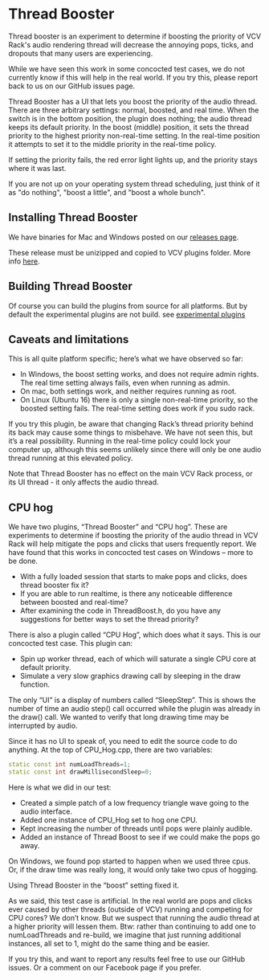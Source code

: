 # Thread Booster

Thread booster is an experiment to determine if boosting the priority of VCV Rack's audio rendering thread will decrease the annoying pops, ticks, and dropouts that many users are experiencing.

While we have seen this work in some concocted test cases, we do not currently know if this will help in the real world. If you try this, please report back to us on our GitHub issues page.

Thread Booster has a UI that lets you boost the priority of the audio thread. There are three arbitrary settings: normal, boosted, and real time. When the switch is in the bottom position, the plugin does nothing; the audio thread keeps its default priority. In the boost (middle) position, it sets the thread priority to the highest priority non-real-time setting. In the real-time position it attempts to set it to the middle priority in the real-time policy.

If setting the priority fails, the red error light lights up, and the priority stays where it was last.

If you are not up on your operating system thread scheduling, just think of it as "do nothing", "boost a little", and "boost a whole bunch".

## Installing Thread Booster

We have binaries for Mac and Windows posted on our [releases page](https://github.com/squinkylabs/SquinkyVCV/releases).

These release must be unizipped and copied to VCV plugins folder. More info [here](installing-binaries.md).

## Building Thread Booster

Of course you can build the plugins from source for all platforms. But by default the experimental plugins are not build. see [experimental plugins](experimental.md)

## Caveats and limitations

This is all quite platform specific; here’s what we have observed so far:

* In Windows, the boost setting works, and does not require admin rights. The real time setting always fails, even when running as admin.
* On mac, both settings work, and neither requires running as root.
* On Linux (Ubuntu 16) there is only a single non-real-time priority, so the boosted setting fails. The real-time setting does work if you sudo rack.

If you try this plugin, be aware that changing Rack’s thread priority behind its back may cause some things to misbehave. We have not seen this, but it’s a real possibility. Running in the real-time policy could lock your computer up, although this seems unlikely since there will only be one audio thread running at this elevated policy.

Note that Thread Booster has no effect on the main VCV Rack process, or its UI thread - it only affects the audio thread.

## CPU hog

We have two plugins, “Thread Booster” and “CPU hog”. These are experiments to determine if boosting the priority of the audio thread in VCV Rack will help mitigate the pops and clicks that users frequently report. We have found that this works in concocted test cases on Windows – more to be done.







* With a fully loaded session that starts to make pops and clicks, does thread booster fix it?
* If you are able to run realtime, is there any noticeable difference between boosted and real-time?
* After examining the code in ThreadBoost.h, do you have any suggestions for better ways to set the thread priority?

There is also a plugin called “CPU Hog”, which does what it says. This is our concocted test case. This plugin can:

* Spin up worker thread, each of which will saturate a single CPU core at default priority.
* Simulate a very slow graphics drawing call by sleeping in the draw function.

The only “UI” is a display of numbers called “SleepStep”. This is shows the number of time an audio step() call occurred while the plugin was already in the draw() call. We wanted to verify that long drawing time may be interrupted by audio.

Since it has no UI to speak of, you need to edit the source code to do anything. At the top of CPU_Hog.cpp, there are two variables:

```c++
static const int numLoadThreads=1;
static const int drawMillisecondSleep=0;
```

Here is what we did in our test:

* Created a simple patch of a low frequency triangle wave going to the audio interface.
* Added one instance of CPU_Hog set to hog one CPU.
* Kept increasing the number of threads until pops were plainly audible.
* Added an instance of Thread Boost to see if we could make the pops go away.

On Windows, we found pop started to happen when we used three cpus. Or, if the draw time was really long, it would only take two cpus of hogging.

Using Thread Booster in the “boost” setting fixed it.

As we said, this test case is artificial. In the real world are pops and clicks ever caused by other threads (outside of VCV) running and competing for CPU cores? We don’t know. But we suspect that running the audio thread at a higher priority will lessen them.
Btw: rather than continuing to add one to numLoadThreads and re-build, we imagine that just running additional instances, all set to 1, might do the same thing and be easier.

If you try this, and want to report any results feel free to use our GitHub issues. Or a comment on our Facebook page if you prefer.